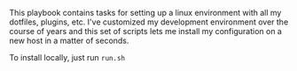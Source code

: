 This playbook contains tasks for setting up a linux environment with all my dotfiles, plugins, etc. I've customized my development environment over the course of years and this set of scripts lets me install my configuration on a new host in a matter of seconds.

To install locally, just run `run.sh`

